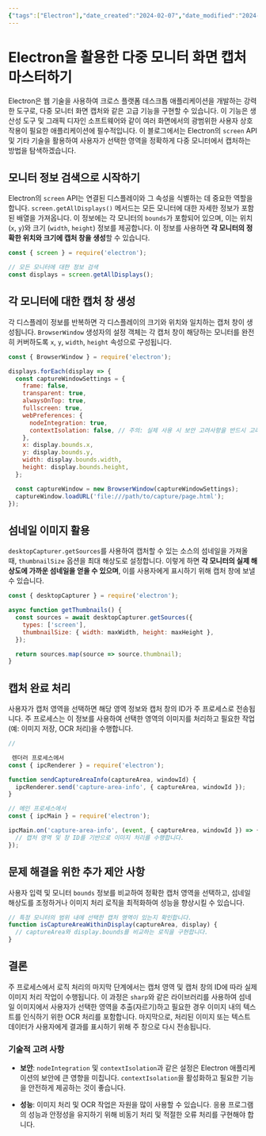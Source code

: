```yaml
---
{"tags":["Electron"],"date_created":"2024-02-07","date_modified":"2024-02-07","tistoryBlogName":"berom","tistoryTitle":"Electron으로 다중 모니터 화면 캡처 - 사용자 선택 영역 정확하게 캡처하는 방법","tistoryTags":"개발/Electron","tistoryVisibility":3,"tistoryCategory":1071006,"tistorySkipModal":true,"tistoryPostId":569,"tistoryPostUrl":"https://berom.tistory.com/569","dg-publish":true,"permalink":"/encounters/electron/","dgPassFrontmatter":true,"noteIcon":"1","created":"2024-02-07T09:10:30.512+09:00","updated":"2024-03-16T19:18:58.111+09:00"}
---
```


# Electron을 활용한 다중 모니터 화면 캡처 마스터하기

Electron은 웹 기술을 사용하여 크로스 플랫폼 데스크톱 애플리케이션을 개발하는 강력한 도구로, 다중 모니터 화면 캡처와 같은 고급 기능을 구현할 수 있습니다. 이 기능은 생산성 도구 및 그래픽 디자인 소프트웨어와 같이 여러 화면에서의 광범위한 사용자 상호작용이 필요한 애플리케이션에 필수적입니다. 이 블로그에서는 Electron의 `screen` API 및 기타 기술을 활용하여 사용자가 선택한 영역을 정확하게 다중 모니터에서 캡처하는 방법을 탐색하겠습니다.

## 모니터 정보 검색으로 시작하기

Electron의 `screen` API는 연결된 디스플레이와 그 속성을 식별하는 데 중요한 역할을 합니다. `screen.getAllDisplays()` 메서드는 모든 모니터에 대한 자세한 정보가 포함된 배열을 가져옵니다. 이 정보에는 각 모니터의 `bounds`가 포함되어 있으며, 이는 위치 (`x`, `y`)와 크기 (`width`, `height`) 정보를 제공합니다. 이 정보를 사용하면 **각 모니터의 정확한 위치와 크기에 캡처 창을 생성**할 수 있습니다.

```javascript
const { screen } = require('electron');

// 모든 모니터에 대한 정보 검색
const displays = screen.getAllDisplays();
```

## 각 모니터에 대한 캡처 창 생성

각 디스플레이 정보를 반복하면 각 디스플레이의 크기와 위치와 일치하는 캡처 창이 생성됩니다. `BrowserWindow` 생성자의 설정 객체는 각 캡처 창이 해당하는 모니터를 완전히 커버하도록 `x`, `y`, `width`, `height` 속성으로 구성됩니다.

```javascript
const { BrowserWindow } = require('electron');

displays.forEach(display => {
  const captureWindowSettings = {
    frame: false,
    transparent: true,
    alwaysOnTop: true,
    fullscreen: true,
    webPreferences: {
      nodeIntegration: true,
      contextIsolation: false, // 주의: 실제 사용 시 보안 고려사항을 반드시 고려해야 합니다.
    },
    x: display.bounds.x,
    y: display.bounds.y,
    width: display.bounds.width,
    height: display.bounds.height,
  };

  const captureWindow = new BrowserWindow(captureWindowSettings);
  captureWindow.loadURL('file:///path/to/capture/page.html');
});
```

## 섬네일 이미지 활용

`desktopCapturer.getSources`를 사용하여 캡처할 수 있는 소스의 섬네일을 가져올 때, `thumbnailSize` 옵션을 최대 해상도로 설정합니다. 이렇게 하면 **각 모니터의 실제 해상도에 가까운 섬네일을 얻을 수 있으며**, 이를 사용자에게 표시하기 위해 캡처 창에 보낼 수 있습니다.

```javascript
const { desktopCapturer } = require('electron');

async function getThumbnails() {
  const sources = await desktopCapturer.getSources({
    types: ['screen'],
    thumbnailSize: { width: maxWidth, height: maxHeight },
  });

  return sources.map(source => source.thumbnail);
}
```

## 캡처 완료 처리

사용자가 캡처 영역을 선택하면 해당 영역 정보와 캡처 창의 ID가 주 프로세스로 전송됩니다. 주 프로세스는 이 정보를 사용하여 선택한 영역의 이미지를 처리하고 필요한 작업(예: 이미지 저장, OCR 처리)을 수행합니다.

```javascript
//

 렌더러 프로세스에서
const { ipcRenderer } = require('electron');

function sendCaptureAreaInfo(captureArea, windowId) {
  ipcRenderer.send('capture-area-info', { captureArea, windowId });
}

// 메인 프로세스에서
const { ipcMain } = require('electron');

ipcMain.on('capture-area-info', (event, { captureArea, windowId }) => {
  // 캡처 영역 및 창 ID를 기반으로 이미지 처리를 수행합니다.
});
```

## 문제 해결을 위한 추가 제안 사항

사용자 입력 및 모니터 `bounds` 정보를 비교하여 정확한 캡처 영역을 선택하고, 섬네일 해상도를 조정하거나 이미지 처리 로직을 최적화하여 성능을 향상시킬 수 있습니다.

```javascript
// 특정 모니터의 범위 내에 선택한 캡처 영역이 있는지 확인합니다.
function isCaptureAreaWithinDisplay(captureArea, display) {
  // captureArea와 display.bounds를 비교하는 로직을 구현합니다.
}
```

## 결론

주 프로세스에서 로직 처리의 마지막 단계에서는 캡처 영역 및 캡처 창의 ID에 따라 실제 이미지 처리 작업이 수행됩니다. 이 과정은 `sharp`와 같은 라이브러리를 사용하여 섬네일 이미지에서 사용자가 선택한 영역을 추출(자르기)하고 필요한 경우 이미지 내의 텍스트를 인식하기 위한 OCR 처리를 포함합니다. 마지막으로, 처리된 이미지 또는 텍스트 데이터가 사용자에게 결과를 표시하기 위해 주 창으로 다시 전송됩니다.

### 기술적 고려 사항

- **보안**: `nodeIntegration` 및 `contextIsolation`과 같은 설정은 Electron 애플리케이션의 보안에 큰 영향을 미칩니다. `contextIsolation`을 활성화하고 필요한 기능을 안전하게 제공하는 것이 좋습니다.

- **성능**: 이미지 처리 및 OCR 작업은 자원을 많이 사용할 수 있습니다. 응용 프로그램의 성능과 안정성을 유지하기 위해 비동기 처리 및 적절한 오류 처리를 구현해야 합니다.

